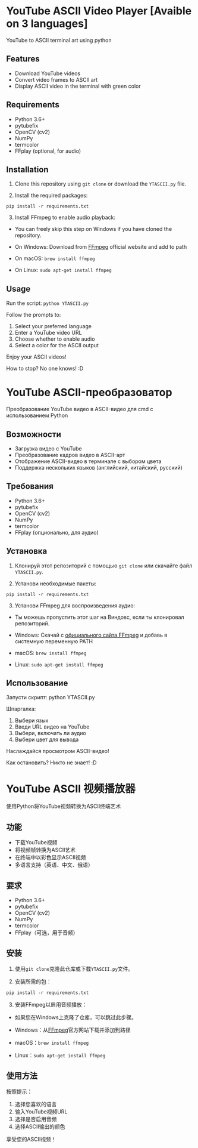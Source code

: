 # YouTube ASCII Video Player [Avaible on 3 languages]

YouTube to ASCII terminal art using python

## Features

- Download YouTube videos
- Convert video frames to ASCII art
- Display ASCII video in the terminal with green color

## Requirements

- Python 3.6+
- pytubefix
- OpenCV (cv2)
- NumPy
- termcolor
- FFplay (optional, for audio)

## Installation

1. Clone this repository using `git clone` or download the `YTASCII.py` file.

2. Install the required packages:

```pip install -r requirements.txt```


3. Install FFmpeg to enable audio playback: 

- You can freely skip this step on Windows if you have cloned the repository.

- On Windows: Download from [FFmpeg](https://www.ffmpeg.org/download.html#build-windows) official website and add to path
- On macOS: `brew install ffmpeg`
- On Linux: `sudo apt-get install ffmpeg`

## Usage

Run the script: `python YTASCII.py`


Follow the prompts to:
1. Select your preferred language
2. Enter a YouTube video URL
3. Choose whether to enable audio
4. Select a color for the ASCII output

Enjoy your ASCII videos!

How to stop? No one knows! :D

# YouTube ASCII-преобразоватор

Преобразование YouTube видео в ASCII-видео для cmd с использованием Python

## Возможности

- Загрузка видео с YouTube
- Преобразование кадров видео в ASCII-арт
- Отображение ASCII-видео в терминале с выбором цвета
- Поддержка нескольких языков (английский, китайский, русский)

## Требования

- Python 3.6+
- pytubefix
- OpenCV (cv2)
- NumPy
- termcolor
- FFplay (опционально, для аудио)

## Установка

1. Клонируй этот репозиторий с помощью `git clone` или скачайте файл `YTASCII.py`.

2. Установи необходимые пакеты:

```pip install -r requirements.txt```


3. Установи FFmpeg для воспроизведения аудио:

- Ты можешь пропустить этот шаг на Виндовс, если ты клонировал репозиторий.

- Windows: Скачай с [официального сайта FFmpeg](https://www.ffmpeg.org/download.html#build-windows) и добавь в системную переменную PATH
- macOS: `brew install ffmpeg`
- Linux: `sudo apt-get install ffmpeg`

## Использование

Запусти скрипт: python YTASCII.py

Шпаргалка:

1. Выбери язык
2. Введи URL видео на YouTube
3. Выбери, включать ли аудио
4. Выбери цвет для вывода

Наслаждайся просмотром ASCII-видео!

Как остановить? Никто не знает! :D

# YouTube ASCII 视频播放器

使用Python将YouTube视频转换为ASCII终端艺术

## 功能

- 下载YouTube视频
- 将视频帧转换为ASCII艺术
- 在终端中以彩色显示ASCII视频
- 多语言支持（英语、中文、俄语）

## 要求

- Python 3.6+
- pytubefix
- OpenCV (cv2)
- NumPy
- termcolor
- FFplay（可选，用于音频）

## 安装

1. 使用`git clone`克隆此仓库或下载`YTASCII.py`文件。

2. 安装所需的包：

```pip install -r requirements.txt```


3. 安装FFmpeg以启用音频播放：

- 如果您在Windows上克隆了仓库，可以跳过此步骤。

- Windows：从[FFmpeg](https://www.ffmpeg.org/download.html#build-windows)官方网站下载并添加到路径
- macOS：`brew install ffmpeg`
- Linux：`sudo apt-get install ffmpeg`

## 使用方法


按照提示：
1. 选择您喜欢的语言
2. 输入YouTube视频URL
3. 选择是否启用音频
4. 选择ASCII输出的颜色

享受您的ASCII视频！